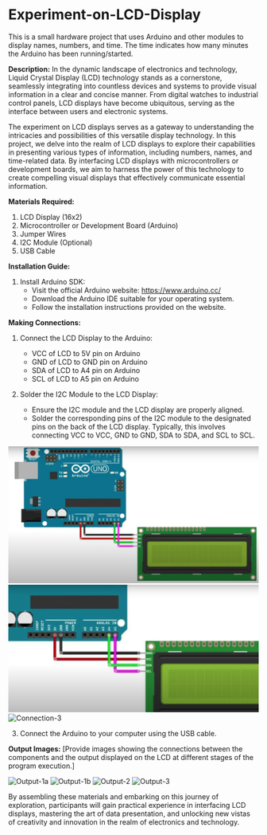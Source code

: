 # Experiment-on-LCD-Display
This is a small hardware project that uses Arduino and other modules to display names, numbers, and time. The time indicates how many minutes the Arduino has been running/started.

**Description:**
In the dynamic landscape of electronics and technology, Liquid Crystal Display (LCD) technology stands as a cornerstone, seamlessly integrating into countless devices and systems to provide visual information in a clear and concise manner. From digital watches to industrial control panels, LCD displays have become ubiquitous, serving as the interface between users and electronic systems.

The experiment on LCD displays serves as a gateway to understanding the intricacies and possibilities of this versatile display technology. In this project, we delve into the realm of LCD displays to explore their capabilities in presenting various types of information, including numbers, names, and time-related data. By interfacing LCD displays with microcontrollers or development boards, we aim to harness the power of this technology to create compelling visual displays that effectively communicate essential information.

**Materials Required:**
1. LCD Display (16x2)
2. Microcontroller or Development Board (Arduino)
3. Jumper Wires
4. I2C Module (Optional)
5. USB Cable

**Installation Guide:**
1. Install Arduino SDK:
   - Visit the official Arduino website: https://www.arduino.cc/
   - Download the Arduino IDE suitable for your operating system.
   - Follow the installation instructions provided on the website.

**Making Connections:**
1. Connect the LCD Display to the Arduino:
   - VCC of LCD to 5V pin on Arduino
   - GND of LCD to GND pin on Arduino
   - SDA of LCD to A4 pin on Arduino
   - SCL of LCD to A5 pin on Arduino

2. Solder the I2C Module to the LCD Display:
   - Ensure the I2C module and the LCD display are properly aligned.
   - Solder the corresponding pins of the I2C module to the designated pins on the back of the LCD display. Typically, this involves connecting VCC to VCC, GND to GND, SDA to SDA, and SCL to SCL.
     
![Connection-1](https://github.com/its-AkshatJain/Experiment-on-LCD-Display/blob/main/images/Connection-2.png)
![Connection-2](https://github.com/its-AkshatJain/Experiment-on-LCD-Display/blob/main/images/Connection-1.png)
![Connection-3](https://github.com/its-AkshatJain/Experiment-on-LCD-Display/blob/main/images/Connection-3.png)


3. Connect the Arduino to your computer using the USB cable.

**Output Images:**
[Provide images showing the connections between the components and the output displayed on the LCD at different stages of the program execution.]

![Output-1a](https://github.com/its-AkshatJain/Experiment-on-LCD-Display/blob/main/images/Output-1a.png)
![Output-1b](https://github.com/its-AkshatJain/Experiment-on-LCD-Display/blob/main/images/Output-1b.png)
![Output-2](https://github.com/its-AkshatJain/Experiment-on-LCD-Display/blob/main/images/Output-2.png)
![Output-3](https://github.com/its-AkshatJain/Experiment-on-LCD-Display/blob/main/images/Output-3.png)

By assembling these materials and embarking on this journey of exploration, participants will gain practical experience in interfacing LCD displays, mastering the art of data presentation, and unlocking new vistas of creativity and innovation in the realm of electronics and technology.
